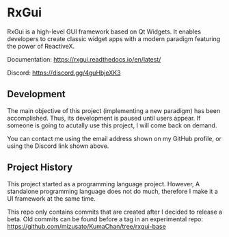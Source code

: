 # RxGui

RxGui is a high-level GUI framework based on Qt Widgets.
It enables developers to create classic widget apps
with a modern paradigm featuring the power of ReactiveX.

Documentation: https://rxgui.readthedocs.io/en/latest/

Discord: https://discord.gg/4guHbjeXK3

## Development

The main objective of this project (implementing a new paradigm)
has been accomplished.
Thus, its development is paused until users appear.
If someone is going to acutally use this project,
I will come back on demand.

You can contact me using the email address shown on my GitHub profile,
or using the Discord link shown above.

## Project History

This project started as a programming language project.
However, A standalone programming language does not do much,
therefore I make it a UI framework at the same time.

This repo only contains commits that are created
after I decided to release a beta.
Old commits can be found before a tag in an experimental repo:
https://github.com/mizusato/KumaChan/tree/rxgui-base


